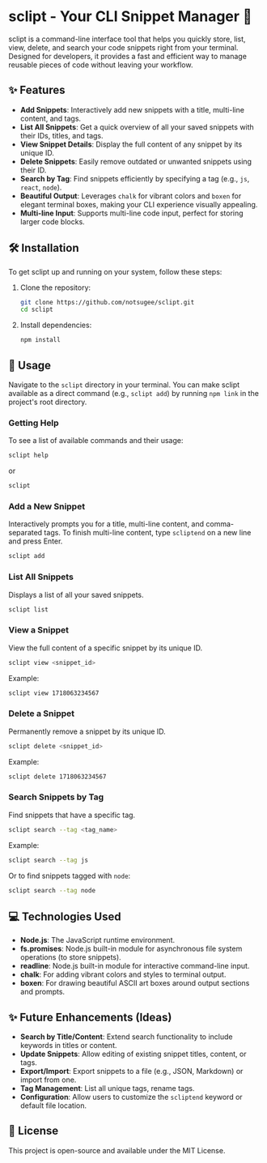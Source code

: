 # sclipt - Your CLI Snippet Manager 🚀

sclipt is a command-line interface tool that helps you quickly store, list, view, delete, and search your code snippets right from your terminal. Designed for developers, it provides a fast and efficient way to manage reusable pieces of code without leaving your workflow.

## ✨ Features
- **Add Snippets**: Interactively add new snippets with a title, multi-line content, and tags.
- **List All Snippets**: Get a quick overview of all your saved snippets with their IDs, titles, and tags.
- **View Snippet Details**: Display the full content of any snippet by its unique ID.
- **Delete Snippets**: Easily remove outdated or unwanted snippets using their ID.
- **Search by Tag**: Find snippets efficiently by specifying a tag (e.g., `js`, `react`, `node`).
- **Beautiful Output**: Leverages `chalk` for vibrant colors and `boxen` for elegant terminal boxes, making your CLI experience visually appealing.
- **Multi-line Input**: Supports multi-line code input, perfect for storing larger code blocks.

## 🛠️ Installation
To get sclipt up and running on your system, follow these steps:

1. Clone the repository:
   ```bash
   git clone https://github.com/notsugee/sclipt.git
   cd sclipt
   ```

2. Install dependencies:
   ```bash
   npm install
   ```

## 🚀 Usage
Navigate to the `sclipt` directory in your terminal. You can make sclipt available as a direct command (e.g., `sclipt add`) by running `npm link` in the project's root directory.

### Getting Help
To see a list of available commands and their usage:
```bash
sclipt help
```
or
```bash
sclipt
```

### Add a New Snippet
Interactively prompts you for a title, multi-line content, and comma-separated tags. To finish multi-line content, type `scliptend` on a new line and press Enter.
```bash
sclipt add
```

### List All Snippets
Displays a list of all your saved snippets.
```bash
sclipt list
```

### View a Snippet
View the full content of a specific snippet by its unique ID.
```bash
sclipt view <snippet_id>
```
Example:
```bash
sclipt view 1718063234567
```

### Delete a Snippet
Permanently remove a snippet by its unique ID.
```bash
sclipt delete <snippet_id>
```
Example:
```bash
sclipt delete 1718063234567
```

### Search Snippets by Tag
Find snippets that have a specific tag.
```bash
sclipt search --tag <tag_name>
```
Example:
```bash
sclipt search --tag js
```
Or to find snippets tagged with `node`:
```bash
sclipt search --tag node
```

## 💻 Technologies Used
- **Node.js**: The JavaScript runtime environment.
- **fs.promises**: Node.js built-in module for asynchronous file system operations (to store snippets).
- **readline**: Node.js built-in module for interactive command-line input.
- **chalk**: For adding vibrant colors and styles to terminal output.
- **boxen**: For drawing beautiful ASCII art boxes around output sections and prompts.

## ✨ Future Enhancements (Ideas)
- **Search by Title/Content**: Extend search functionality to include keywords in titles or content.
- **Update Snippets**: Allow editing of existing snippet titles, content, or tags.
- **Export/Import**: Export snippets to a file (e.g., JSON, Markdown) or import from one.
- **Tag Management**: List all unique tags, rename tags.
- **Configuration**: Allow users to customize the `scliptend` keyword or default file location.

## 📄 License
This project is open-source and available under the MIT License.
